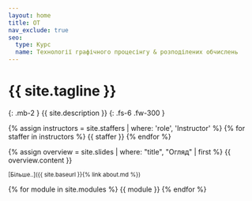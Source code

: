 ```yaml
---
layout: home
title: ОТ
nav_exclude: true
seo:
  type: Курс
  name: Технології графічного процесінгу & розподілених обчислень
---
```


# {{ site.tagline }}
{: .mb-2 }
{{ site.description }}
{: .fs-6 .fw-300 }

{% assign instructors = site.staffers | where: 'role', 'Instructor' %}
{% for staffer in instructors %}
{{ staffer }}
{% endfor %}

{% assign overview = site.slides | where: "title", "Огляд" | first %}
{{ overview.content }}

<small>[Більше..]({{ site.baseurl }}{% link about.md %})</small>

{% for module in site.modules %}
{{ module }}
{% endfor %}

